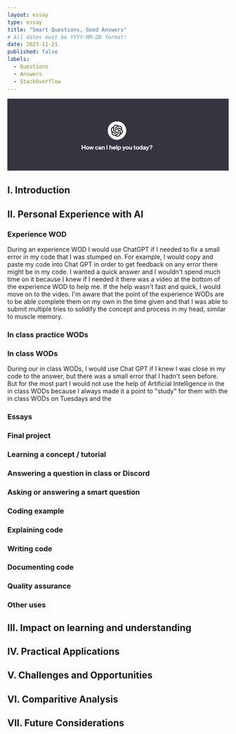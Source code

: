 ```yaml
---
layout: essay
type: essay
title: "Smart Questions, Good Answers"
# All dates must be YYYY-MM-DD format!
date: 2023-11-21
published: false
labels:
  - Questions
  - Answers
  - StackOverflow
---
```

<img class="center" src="../img/artificialIntelligence/header.png">

## I. Introduction
## II. Personal Experience with AI
### Experience WOD
During an experience WOD I would use ChatGPT if I needed to fix a small error in my code that I was stumped on. For example, I would copy and paste my code into Chat GPT in order to get feedback on any error there might be in my code. I wanted a quick answer and I wouldn't spend much time on it because I knew if I needed it there was a video at the bottom of the experience WOD to help me. If the help wasn't fast and quick, I would move on to the video. I'm aware that the point of the experience WODs are to be able complete them on my own in the time given and that I was able to submit multiple tries to solidify the concept and process in my head, similar to muscle memory. 
### In class practice WODs 

### In class WODs 
During our in class WODs, I would use Chat GPT if I knew I was close in my code to the answer, but there was a small error that I hadn't seen before. But for the most part I would not use the help of Artificial Intelligence in the in class WODs because I always made it a point to "study" for them with the in class WODs on Tuesdays and the 
### Essays 
### Final project 
### Learning a concept / tutorial
### Answering a question in class or Discord
### Asking or answering a smart question
### Coding example 
### Explaining code
### Writing code
### Documenting code
### Quality assurance
### Other uses
## III. Impact on learning and understanding
## IV. Practical Applications
## V. Challenges and Opportunities 
## VI. Comparitive Analysis
## VII. Future Considerations

